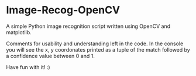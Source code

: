 # Image-Recog-OpenCV
A simple Python image recognition script written using OpenCV and matplotlib.

Comments for usability and understanding left in the code.
In the console you will see the x, y coordonates printed as a tuple of the match followed by a confidence value between 0 and 1.

Have fun with it! :)
